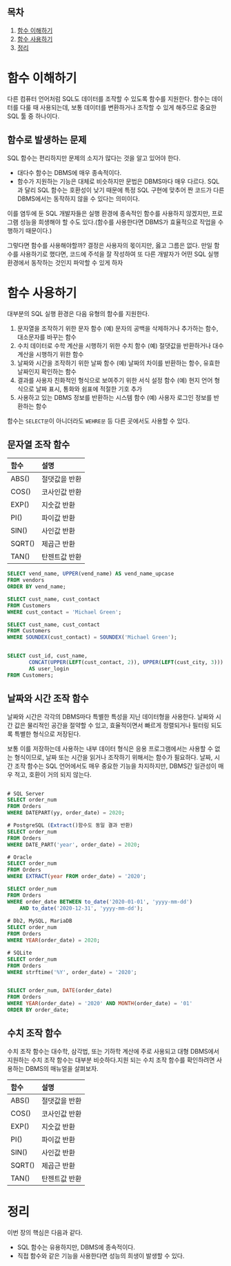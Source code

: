 ## 목차

1. [함수 이해하기](#함수-이해하기)
2. [함수 사용하기](#함수-사용하기)
3. [정리](#정리)


# 함수 이해하기

다른 컴퓨터 언어처럼 SQL도 데이터를 조작할 수 있도록 함수를 지원한다.
함수는 데이터를 다룰 때 사용되는데, 보통 데이터를 변환하거나 조작할 수 있게 해주므로 중요한 SQL 툴 중 하나이다.

## 함수로 발생하는 문제

SQL 함수는 편리하지만 문제의 소지가 많다는 것을 알고 있어야 한다.

- 대다수 함수는 DBMS에 매우 종속적이다.
- 함수가 지원하는 기능은 대체로 비슷하지만 문법은 DBMS마다 매우 다르다.
  SQL과 달리 SQL 함수는 호환성이 낮기 때문에 특정 SQL 구현에 맞추어 짠 코드가 다른 DBMS에서는 동작하지 않을 수 있다는 의미이다.

이를 염두에 둔 SQL 개발자들은 실행 환경에 종속적인 함수를 사용하지 않겠지만, 프로그램 성능을 희생해야 할 수도 있다.(함수를 사용한다면 DBMS가 효율적으로 작업을 수행하기 때문이다.)

그렇다면 함수를 사용해야할까?
결정은 사용자의 몫이지만, 옳고 그름은 없다. 만일 함수를 사용하기로 했다면, 코드에 주석을 잘 작성하여 또 다른 개발자가 어떤 SQL 실행 환경에서 동작하는 것인지 파악할 수 있게 하자


# 함수 사용하기


대부분의 SQL 실행 환경은 다음 유형의 함수를 지원한다.

1. 문자열을 조작하기 위한 문자 함수
   (예) 문자의 공백을 삭제하거나 추가하는 함수, 대소문자를 바꾸는 함수
2. 수치 데이터로 수학 계산을 시행하기 위한 수치 함수
   (예) 절댓값을 반환하거나 대수 계산을 시행하기 위한 함수
3. 날짜와 시간을 조작하기 위한 날짜 함수
   (예) 날짜의 차이를 반환하는 함수, 유효한 날짜인지 확인하는 함수
4. 결과를 사용자 친화적인 형식으로 보여주기 위한 서식 설정 함수
   (예) 현지 언어 형식으로 날짜 표시, 통화와 쉼표에 적절한 기호 추가
5. 사용하고 있는 DBMS 정보를 반환하는 시스템 함수
   (예) 사용자 로그인 정보를 반환하는 함수

함수는 `SELECT문`이 아니더라도 `WEHRE문` 등 다른 곳에서도 사용할 수 있다.

## 문자열 조작 함수

| 함수          | 설명      |
|:------------|:--------|
| ABS()       | 절댓값을 반환 |
| COS()&nbsp; | 코사인값 반환 |
| EXP()       | 지숫값 반환  |
| PI()        | 파이값 반환  |
| SIN()       | 사인값 반환  |
| SQRT()      | 제곱근 반환  |
| TAN()       | 탄젠트값 반환 |  


``` SQL
SELECT vend_name, UPPER(vend_name) AS vend_name_upcase
FROM vendors
ORDER BY vend_name;

SELECT cust_name, cust_contact
FROM Customers
WHERE cust_contact = 'Michael Green';

SELECT cust_name, cust_contact
FROM Customers
WHERE SOUNDEX(cust_contact) = SOUNDEX('Michael Green');


SELECT cust_id, cust_name,
	   CONCAT(UPPER(LEFT(cust_contact, 2)), UPPER(LEFT(cust_city, 3))) 
       AS user_login
FROM Customers;

```


## 날짜와 시간 조작 함수

날짜와 시간은 각각의 DBMS마다 특별한 특성을 지닌 데이터형을 사용한다.
날짜와 시간 값은 물리적인 공간을 절약할 수 있고, 효율적이면서 빠르게 정렬되거나 필터링 되도록 특별한 형식으로 저장된다.

보통 이를 저장하는데 사용하는 내부 데이터 형식은 응용 프로그램에서는 사용할 수 없는 형식이므로, 날짜 또는 시간을 읽거나 조작하기 위해서는 함수가 필요하다. 날짜, 시간 조작 함수는 SQL 언어에서도 매우 중요한 기능을 차지하지만, DBMS간 일관성이 매우 적고, 호환이 거의 되지 않는다.

``` SQL

# SQL Server
SELECT order_num
FROM Orders
WHERE DATEPART(yy, order_date) = 2020;

# PostgreSQL (Extract()함수도 동일 결과 반환)
SELECT order_num
FROM Orders
WHERE DATE_PART('year', order_date) = 2020;

# Oracle
SELECT order_num
FROM Orders
WHERE EXTRACT(year FROM order_date) = '2020';

SELECT order_num
FROM Orders
WHERE order_date BETWEEN to_date('2020-01-01', 'yyyy-mm-dd')
	AND to_date('2020-12-31', 'yyyy-mm-dd');
    
# Db2, MySQL, MariaDB
SELECT order_num
FROM Orders
WHERE YEAR(order_date) = 2020;

# SQLite
SELECT order_num
FROM Orders
WHERE strftime('%Y', order_date) = '2020';


SELECT order_num, DATE(order_date)
FROM Orders
WHERE YEAR(order_date) = '2020' AND MONTH(order_date) = '01'
ORDER BY order_date;

```


## 수치 조작 함수

수치 조작 함수는 대수학, 삼각법, 또는 기하학 계산에 주로 사용되고 대형 DBMS에서 지원하는 수치 조작 함수는 대부분 비슷하다.지원 되는 수치 조작 함수를 확인하려면 사용하는 DBMS의 매뉴얼을 살펴보자.

| 함수          | 설명      |
|:------------|:--------|
| ABS()       | 절댓값을 반환 |
| COS()&nbsp; | 코사인값 반환 |
| EXP()       | 지숫값 반환  |
| PI()        | 파이값 반환  |
| SIN()       | 사인값 반환  |
| SQRT()      | 제곱근 반환  |
| TAN()       | 탄젠트값 반환 |  


# 정리

이번 장의 핵심은 다음과 같다.

- SQL 함수는 유용하지만, DBMS에 종속적이다.
- 직접 함수와 같은 기능을 사용한다면 성능의 희생이 발생할 수 있다.